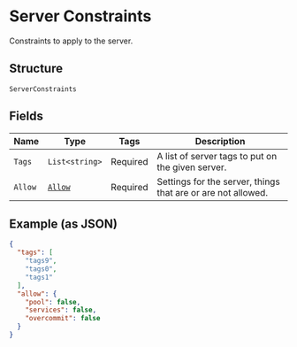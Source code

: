 
# Server Constraints

Constraints to apply to the server.

## Structure

`ServerConstraints`

## Fields

| Name | Type | Tags | Description |
|  --- | --- | --- | --- |
| `Tags` | `List<string>` | Required | A list of server tags to put on the given server. |
| `Allow` | [`Allow`](../../doc/models/allow.md) | Required | Settings for the server, things that are or are not allowed. |

## Example (as JSON)

```json
{
  "tags": [
    "tags9",
    "tags0",
    "tags1"
  ],
  "allow": {
    "pool": false,
    "services": false,
    "overcommit": false
  }
}
```

